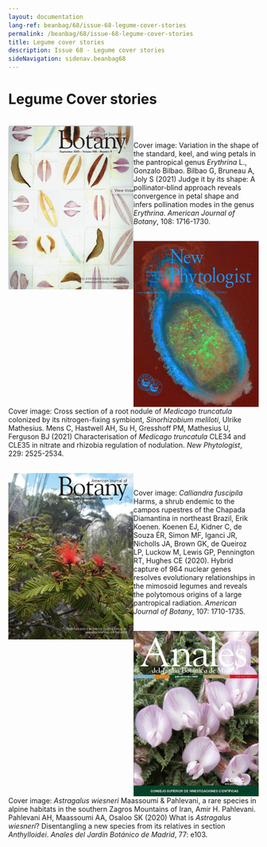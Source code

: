 ```yaml
---
layout: documentation
lang-ref: beanbag/68/issue-68-legume-cover-stories
permalink: /beanbag/68/issue-68-legume-cover-stories
title: Legume cover stories
description: Issue 68 - Legume cover stories
sideNavigation: sidenav.beanbag68
---
```


# Legume Cover stories 

<br />
	<img src="/assets/images/68/LC-1.png" alt="American Journal of Botany 108" width="50%" align="left">
<br />

Cover image: Variation in the shape of the standard, keel, and wing petals in the pantropical genus *Erythrina* L., Gonzalo Bilbao. 
Bilbao G, Bruneau A, Joly S (2021) Judge it by its shape: A pollinator‐blind approach reveals convergence in petal shape and infers pollination modes in the genus *Erythrina*. *American Journal of Botany*, 108: 1716-1730. 

<br />
	<img src="/assets/images/68/LC-2.png" alt="New Phytologists 229" width="50%" align="left">
<br />

Cover image: Cross section of a root nodule of *Medicago truncatula* colonized by its nitrogen-fixing symbiont, *Sinorhizobium meliloti*, Ulrike Mathesius. 
Mens C, Hastwell AH, Su H, Gresshoff PM, Mathesius U, Ferguson BJ (2021) Characterisation of *Medicago truncatula* CLE34 and CLE35 in nitrate and rhizobia regulation of nodulation. *New Phytologist*, 229: 2525-2534. 

<br />
	<img src="/assets/images/68/LC-3.png" alt="American Journal of Botany 107" width="50%" align="left">
<br />

Cover image: *Calliandra fuscipila* Harms, a shrub endemic to the campos rupestres of the Chapada Diamantina in northeast Brazil, Erik Koenen. 
Koenen EJ, Kidner C, de Souza ÉR, Simon MF, Iganci JR, Nicholls JA, Brown GK, de Queiroz LP, Luckow M, Lewis GP, Pennington RT, Hughes CE (2020). Hybrid capture of 964 nuclear genes resolves evolutionary relationships in the mimosoid legumes and reveals the polytomous origins of a large pantropical radiation. *American Journal of Botany*, 107: 1710-1735. 

<br />
	<img src="/assets/images/68/LC-4.png" alt="Anales del Jardín Botánico de Madrid 77" width="50%" align="left">
<br />

Cover image: *Astragalus wiesneri* Maassoumi & Pahlevani, a rare species in alpine habitats in the southern Zagros Mountains of Iran, Amir H. Pahlevani. 
Pahlevani AH, Maassoumi AA, Osaloo SK (2020) What is *Astragalus wiesneri*? Disentangling a new species from its relatives in section *Anthylloidei*. *Anales del Jardín Botánico de Madrid*, 77: e103. 
